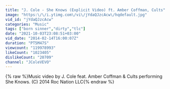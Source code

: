 ```yaml
---
title: "J. Cole - She Knows (Explicit Video) ft. Amber Coffman, Cults"
image: "https:\/\/i.ytimg.com\/vi\/jYdaQJzcAcw\/hqdefault.jpg"
vid_id: "jYdaQJzcAcw"
categories: "Music"
tags: ["born sinner","dirty","tlc"]
date: "2021-10-03T23:08:51+03:00"
vid_date: "2014-02-14T16:00:07Z"
duration: "PT5M47S"
viewcount: "119978993"
likeCount: "1023405"
dislikeCount: "20709"
channel: "JColeVEVO"
---
```

{% raw %}Music video by J. Cole feat. Amber Coffman &amp; Cults performing She Knows. (C) 2014 Roc Nation LLC{% endraw %}
